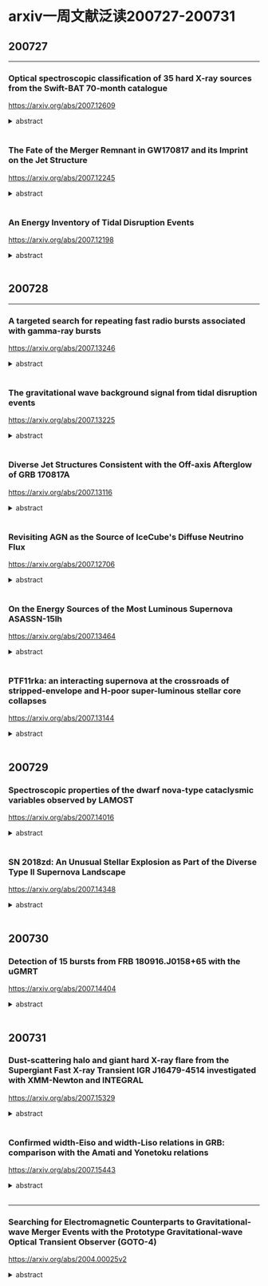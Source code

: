 # arxiv一周文献泛读200727-200731

## 200727

---

### Optical spectroscopic classification of 35 hard X-ray sources from the Swift-BAT 70-month catalogue

https://arxiv.org/abs/2007.12609

<details>
<summary>abstract</summary>

Authors: E. J. Marchesini, N. Masetti, E. Palazzi, et al.
Comments: Last draft version before referee's approval. Closest to the final published article

The nature of a substantial percentage (about one fifth) of hard X-ray sources discovered with the BAT instrument onboard the Neil Gehrels Swift Observatory (hereafter Swift) is unknown because of the lack of an identified longer-wavelength counterpart. Without such follow-up, an X-ray catalogue is of limited astrophysical value: we therefore embarked, since 2009, on a long-term project to uncover the optical properties of sources identified by Swift by using a large suite of ground-based telescopes and instruments. 

In this work, we continue our programme of characterization of unidentified or poorly studied hard X-ray sources by presenting the results of an optical spectroscopic campaign aimed at pinpointing and classifying the optical counterparts of 35 hard X-ray sources taken from the 70-month BAT catalogue. This sample was selected out of the available information about the chosenobjects: either they are completely unidentified sources,or their association with a longer-wavelength counterpart is still ambiguous. 

With the use of optical spectra taken at six different telescopes we were able to identify the main spectral characteristics (continuum type, redshift, and emission or absorption lines) of the observed objects, and determined their nature. 

We identify and characterize a total of 41 optical candidate counterparts corresponding to 35 hard X-ray sources given that, because of positional uncertainties, multiple lower energy counterparts can sometimes be associated with higher energy detections. We discuss which ones are the actual (or at least most likely) counterparts based on our observational results.

In particular, 31 sources in our sample are active galactic nuclei: 16 are classified as Type 1 (with broad and narrow emission lines) and 13 are classified as Type 2 (with narrow emission lines only); two more are BL Lac-type objects. We also identify one LINER, one starburst, and 3 elliptical galaxies. The remaining 5 objects are galactic sources: we identify 4 of them as cataclysmic variables, whereas one is a low mass X-ray binary.

- 本文使用一批地面望远镜设备，尝试对Swift/BAT 70个月的目录中的35个未经良好证认的硬X射线源进行候选体证认，并从可见光光谱分析角度进行分类。
- 文章为这35个源找出了41个光学候选体，其中：
  - 31个候选体是活动星系核，其中16个为1型（兼有宽线和窄线），13个为2型（仅有窄线），另外2个为蝎虎座BL型天体（BL Lacertae objects）。
  - 1个LINER（Low ionization Nuclear Emission Region，低电离星系核发射区域），1个星暴星系，3个椭圆星系。
  - 剩下5个是系内目标，其中4个是激变变星（cataclysmic variables，一个白矮星加一个被吸积的伴星组成的双星系统），另1个是低质量X射线双星。

![tab2a](./2007.12609_tab2a.png)

![tab2b](./2007.12609_tab2b.png)

</details>

<br />

### The Fate of the Merger Remnant in GW170817 and its Imprint on the Jet Structure

https://arxiv.org/abs/2007.12245

<details>
<summary>abstract</summary>

Authos: Ariadna Murguia-Berthier, Enrico Ramirez-Ruiz, Fabio De Colle, Agnieszka Janiuk, Stephan Rosswog, William H. Lee
Comments: 5 figures, 7 pages, submitted to ApJL

The first neutron star binary merger detected in gravitational waves, GW170817 and the subsequent detection of its emission across the electromagnetic spectrum showed that these systems are viable progenitors of short γ-ray bursts (sGRB). The afterglow signal of GW170817 has been found to be consistent with a structured GRB jet seen off-axis, requiring significant amounts of relativistic material at large angles. This trait can be attributed to the interaction of the relativistic jet with the external wind medium. <font color=red>Here we perform numerical simulations of relativistic jets interacting with realistic wind environments in order to explore how the properties of the wind and central engine affect the structure of successful jets.</font> We find that the angular energy distribution of the jet depends primarily on the ratio between the lifetime of the jet and the time it takes the merger remnant to collapse. We make use of these simulations to constrain the time it took for the merger remnant in GW170817 to collapse into a black hole based on the angular structure of the jet as inferred from afterglow observations. We conclude that the lifetime of the merger remnant in GW170817 was ≈0.8−0.9s, which, after collapse, triggered the formation of the jet. 

- GW170817成协的短暴的余辉反映了其喷流具有结构性，这可能是相对论喷流与外部星风介质相互作用的结果。
- 本文对这种相互作用进行了数值模拟，探究星风的性质和中心引擎对成功喷流的结构会产生怎样的影响。结果发现喷流的能量角分布主要决定于喷流的存在时间与并合残骸塌缩时间的比值。
- 利用以上结果，跟据观测得到的喷流能量角分布，即可得出GW170817中的并合残骸的存活时间（塌缩至黑洞所经历的时间）为0.8-0.9秒。

![fig1](./2007.12245_fig1.png)

![fig2](./2007.12245_fig2.png)

![fig3](./2007.12245_fig3.png)

</details>

<br />

### An Energy Inventory of Tidal Disruption Events

https://arxiv.org/abs/2007.12198

<details>
<summary>abstract</summary>

Authors: Brenna Mockler, Enrico Ramirez-Ruiz
Comments: submitted to ApJL. 13 pages, 4 figures, 1 table

Tidal disruption events (TDEs) offer a unique opportunity to study a single super-massive black hole (SMBH) under feeding conditions that change over timescales of days or months. However, the primary mechanism for generating luminosity during the flares remains debated. Despite the increasing number of observed TDEs, it is unclear whether most of the energy in the initial flare comes from accretion near the gravitational radius or from circularizing debris at larger distances from the SMBH. The energy dissipation efficiency increases with decreasing radii, therefore by measuring the total energy emitted and estimating the efficiency we can derive clues about the nature of the emission mechanism. <font color=red>Here we calculate the integrated energy, emission timescales, and average efficiencies for the TDEs using the Modular Open Source Fitter for Transients (MOSFiT).</font> Our calculations of the total energy generally yield higher values than previous estimates. This is predominantly because, if the luminosity follows the mass fallback rate, TDEs release a significant fraction of their energy long after their light curve peaks. We use MOSFiT to calculate the conversion efficiency from mass to radiated energy, and find that for many of the events it is similar to efficiencies inferred for active galactic nuclei. There are, however, large systematic uncertainties in the measured efficiency due to model degeneracies between the efficiency and the mass of the disrupted star, and these must be reduced before we can definitively resolve the emission mechanism of individual TDEs. 

- 目前我们还不清楚TDE的耀发中的主要辐射机制，不清楚在最初耀发中的能量的主要来源（来自引力半径附近的吸积区域或远一些的环绕碎片circularizing debris）。在TDE吸积区域中，半径越小，能量耗散效率（energy dissipation efficiency）越高，所以测量TDE辐射的总能量并估算其（辐射）效率可以给我们提供有关辐射机制的线索。

- 本文使用MOSFiT来计算TDE事件的总能量（integrated energy），辐射时标和平均辐射效率。
- 本文计算给出的能量要普遍高于以往的估计，主要原因在于，如果TDE光度是随质量回落率（mass fallback rate）变化，则在光变曲线的峰值过后，TDE仍会继续辐射大量能量。
- 计算给出的多数TDE事件的能量转换效率与活动星系核的效率类似。不过文章指出效率的测量存在较大的系统误差（由于模型存在辐射效率和被瓦解的星体质量间的简并），有必要减少这样的简并才能够更准确地解决单个事件的能量机制问题。

![tab1](./2007.12198_tab1.png)

![tab1note](./2007.12198_tab1note.png)

![fig4](./2007.12198_fig4.png)

![fig4note](./2007.12198_fig4note.png)

![fig1](./2007.12198_fig1.png)

</details>

<br />

## 200728

---

### A targeted search for repeating fast radio bursts associated with gamma-ray bursts

https://arxiv.org/abs/2007.13246

<details>
<summary>abstract</summary>

Authors: Nipuni T. Palliyaguru, Devansh Agarwal, Golnoosh Golpayegani et al.
Comments: 7 pages, 4 figures, submitted to MNRAS

The origin of fast radio bursts (FRBs) still remains a mystery, even with the increased number of discoveries in the last three years. Growing evidence suggests that some FRBs may originate from magnetars. Large, single-dish telescopes such as Arecibo Observatory (AO) and Green Bank Telescope (GBT) have the sensitivity to detect FRB~121102-like bursts at gigaparsec distances. Here we present searches using AO and GBT that aimed to find potential radio bursts at 11 sites of past γ--ray bursts that show evidence for the birth of a magnetar. We also performed a search towards GW170817, which has a merger remnant whose nature remains uncertain. We place 10σ fluence upper limits of ≈0.036 Jy ms at 1.4 GHz and ≈0.063 Jy ms at 4.5 GHz for AO data and fluence upper limits of ≈0.085 Jy ms at 1.4 GHz and ≈0.098 Jy ms at 1.9 GHz for GBT data, for a maximum pulse width of ≈42 ms. The AO observations had sufficient sensitivity to detect any FRB of similar luminosity to the one recently detected from the Galactic magnetar SGR 1935+2154. Assuming a Schechter function for the luminosity function of FRBs, we find that our non-detections favor a steep power--law index (α≲−1.0) and a large cut--off luminosity ($L_0$≳ $10^{42} erg/s$). 

- 作者尝试使用两个大的单盘（single-dish）射电望远镜Arecibo Observatory (AO,300m)和Green Bank Telescope (GBT,100m)在11个疑似产生了磁星的过往GRB的发生地，以及GW170817的区域进行潜在射电爆的搜寻（如何搜寻？？）。这两个望远镜足可在Gpc的距离探测到类FRB121102的爆。

![tab1](./2007.13246_tab1.png)

![tab2](./2007.13246_tab2.png)

- 观测
  - AO的观测在2017 December 12:50 UTC 和 2018 December 19:55 UTC之间进行，每次（epoch）对一个目标观测0.6个小时，所有11个目标一共耗时114个小时，每个目标在每个频率上耗时1小时到21小时不等。观测数据由PUPPI（AO的一个后端，backend）记录，中心频率分别为1380MHz和4.5GHz，频宽约为600MHz。
  - GBT的观测在2017November 02:41 UTC 和 2018, July 31:02 UTC之间的10个时间段（epoch）上进行。每次在每个频率上对GW 170817观测1个小时。在开始的两个时间段，观测频率为1.4和1.9GHz（因为在早期，低频滤的射电辐射可能会被GRB后的ejecta吸收掉），之后只有1.4GHz的观测。观测数据由GUPPI记录。
  - 每次观测前都会先观测一个已知的脉冲星来检查仪器状态。

![fig1](./2007.13246_fig1.png)

![tab3](./2007.13246_tab3.png)

- 数据分析
  - 使用pipeline HEIMDALL处理数据，并从中搜寻宽度为40.96 $\mu s$ - 41.93 ms的脉冲，在S/N > 6 的水平上一共找出17672个候选体。
  - 使用卷积神经网络 FETCH 对这些候选体进行判断，分出 radio frequency interference (RFI) 和 潜在FRB候选体。设定判断阈值后，FETCH给出425个可能的FRB候选体，再经人工检查，最终找出68个单峰的候选体，不过这些信号都来自上面所说用来测试仪器状态的已知脉冲星，而其他的则是由附近的机场雷达发出的假脉冲。

- Detectability of a repeating FRB
  - 通过信噪比公式计算，分别对每个仪器在不同频段与S/N=10对应的通量上限（最低可观测流量）:
    - AO:  1.4GHz upper limit ≈ 0.036 Jy ms ; 4.5 GHz upper limit ≈ 0.063 Jy ms
    - GBT: 1.4GHz upper limit ≈ 0.085 Jy ms ; 1.9 GHz upper limit ≈ 0.098 Jy ms

  ![eq3](./2007.13246_eq3.png)

  - 把FRB 121102的一系列爆发放到各个GRB的位置上，可以算出每次爆对应的预期观测流量，这些预期流量就可以与上面给出的上限进行比较，如

  ![fig3](./2007.13246_fig3.png)

  - 如果磁星能够发出类似FRB121102的爆发，Arecibo应该有能力在4.8Gpc的距离上探测到~$9 \times 10^{42} erg/s$的明亮爆发。

- 如果FRB的光度函数为Schechter function，则以上结果支持函数中应有一个较陡的幂律指数（α≲−1.0）以及一个较大的截断光度($L_0$≳ $10^{42} erg/s$)。

![eq4](./2007.13246_eq4.png)

</details>

<br />

### The gravitational wave background signal from tidal disruption events

https://arxiv.org/abs/2007.13225

<details>
<summary>abstract</summary>

Authors: Martina Toscani (1), Elena M. Rossi (2), Giuseppe Lodato (1) ((1) Dipartimento di Fisica, Università Degli Studi di Milano, Via Celoria, 16, Milano, 20133, Italy, (2) Leiden Observatory, Leiden University, PO Box 9513, 2300 RA, Leiden, the Netherlands)
Comments: Accepted for Publications in MNRAS. 11 pages, 5 figures

In this paper we derive the gravitational wave stochastic background from tidal disruption events (TDEs). We focus on both the signal emitted by main sequence stars disrupted by super-massive black holes (SMBHs) in galaxy nuclei, and on that from disruptions of white dwarfs by intermediate mass black holes (IMBHs) located in globular clusters. We show that the characteristic strain $h_c$'s dependence on frequency is shaped by the pericenter distribution of events within the tidal radius, and under standard assumptions $h_c∝f^{−1/2}$. This is because the TDE signal is a burst of gravitational waves at the orbital frequency of the closest approach. In addition, we compare the background characteristic strains with the sensitivity curves of the upcoming generation of space-based gravitational wave interferometers: the Laser Interferometer Space Antenna (LISA), TianQin, ALIA, the DECI-hertz inteferometer Gravitational wave Observatory (DECIGO) and the Big Bang Observer (BBO). We find that the background produced by main sequence stars might be just detected by BBO in its lowest frequency coverage, but it is too weak for all the other instruments. On the other hand, the background signal from TDEs with white dwarfs will be within reach of ALIA, and especially of DECIGO and BBO, while it is below the LISA and TianQin sensitive curves. This background signal detection will not only provide evidence for the existence of IMBHs up to redshift z∼3, but it will also inform us on the number of globular clusters per galaxy and on the occupation fraction of IMBHs in these environments. 

- 本文计算了两种TDE事件——星系核中SMBH瓦解主序星、球状星团中IMBH瓦解白矮星——中的被瓦解天体发出的引力波背景信号，并估计下一代天基引力波探测器——the Laser Interferometer Space Antenna (LISA), TianQin, ALIA, the DECI-hertz inteferometer Gravitational wave Observatory (DECIGO) and the Big Bang Observer (BBO)——是否能探测到这些信号。结果发现，对于前一种TDE的引力波信号，只有BBO能够在其最低频率探测到，而对于后一种，ALLA、DECIGO和BBO都可以探测到。
- 这样的探测工作可以为我们提供远距离（z~3）IMBH存在的证据，以及提供关于星系中球状星团的数量，IMBH在球状星团中所占比例等信息。

![fig2](./2007.13225_fig2.png)

</details>

<br />

### Diverse Jet Structures Consistent with the Off-axis Afterglow of GRB 170817A

https://arxiv.org/abs/2007.13116

<details>
<summary>abstract</summary>

Authors: Kazuya Takahashi, Kunihito Ioka
Comments: 11 pages, 5 figures, 2 tables, submitted to MNRAS

The jet structure of short gamma-ray bursts (GRBs) has been controversial after the detection of GRB 170817A as the electromagnetic counterparts to the gravitational wave event GW170817. Different authors use different jet structures for calculating the afterglow light curves. We formulated a method to inversely reconstruct the jet structure uniquely from a given off-axis GRB afterglow, without assuming any functional form of the structure. By systematically applying our inversion method, we find that more diverse jet structures are consistent with the observed afterglow of GRB 170817A within errors: such as hollow-cone, spindle, Gaussian, and power-law jet structures. In addition, the total energy of the reconstructed jet is arbitrary, proportional to the ambient density n0, with keeping the same jet shape if the parameters satisfy the degeneracy combination $n_0 ε_B^{(p+1)/(p+5)} ε_e^{4(p−1)/(p+5)}=const.$. Observational accuracy less than ∼6 per cent is necessary to distinguish the different shapes, while the degeneracy of the energy scaling would be broken by observing the spectral breaks. Future events in denser environment with brighter afterglows and observable spectral breaks are ideal for our inversion method to pin down the jet structure, providing the key to the jet formation and propagation. 

- 短暴GRB 170817A的结构性喷流一直以来讨论颇多。本文使用一种逆向构建喷流结构的方法，即通过给定的偏轴GRB余辉的光变曲线，不加任何函数形式的限制，反推喷流结构的方法，试图确定GRB 170817A的喷流结构，但发现多种喷流结构都在一定误差允许范围内与GRB 170817A的观测符合，如hollow-cone, spindle, Gaussian, and power-law jet structures。

</details>

<br />

### Revisiting AGN as the Source of IceCube's Diffuse Neutrino Flux

https://arxiv.org/abs/2007.12706

<details>
<summary>abstract</summary>

Authors: Daniel Smith, Dan Hooper, Abby Vieregg
Comments: 14 pages, 7 figures, to be submitted to JCAP

The origin of the astrophysical neutrino flux reported by the IceCube Collaboration remains an open question. In this study, we use three years of publicly available IceCube data to search for evidence of neutrino emission from the blazars and non-blazar Active Galactic Nuclei (AGN) contained the Fermi 4LAC catalog. We find no evidence that these sources produce high-energy neutrinos, and conclude that blazars can produce no more than 15% of IceCube's observed flux. The constraint we derive on the contribution from non-blazar AGN, which are less luminous and more numerous than blazars, is significantly less restrictive, and it remains possible that this class of sources could produce the entirety of the diffuse neutrino flux observed by IceCube. We anticipate that it will become possible to definitively test such scenarios as IceCube accumulates and releases more data, and as gamma-ray catalogs of AGN become increasingly complete. We also comment on starburst and other starforming galaxies, and conclude that these sources could contribute substantially to the signal observed by IceCube, in particular at the lowest detected energies. 

- 本文使用IceCube三年的数据来寻找blazars（ 2860 sources in the Fermi 4LAC catalog）和non-blazar AGN（65个，63个包含在4LAC 中）作为中微子源的证据。
- 作者没有发现证据表明这些源产生了高能中微子，并给出blazar来源的中微子不超过IceCube观测的15%的结论。
- 至于非blazar的AGN的贡献，作者不能给出严格的限制，并称这类源仍有可能是IceCube探测到的全部diffuse neutrino flux的来源。
- 另外作者也提到星暴星系和其它starforming星系也能大量贡献观测到的中微子信号。

</details>

<br />

### On the Energy Sources of the Most Luminous Supernova ASASSN-15lh

https://arxiv.org/abs/2007.13464

<details>
<summary>abstract</summary>

Authors: Long Li, Zi-Gao Dai, Shan-Qin Wang, and Shu-Qing Zhong


In this paper, we investigate the energy-source models for the most luminous supernova ASASSN-15lh. We revisit the ejecta-circumstellar medium (CSM) interaction (CSI) model and the CSI plus magnetar spin-down with full gamma-ray/X-ray trapping which were adopted by Chatzopoulos et al.(2016) and find that the two models cannot fit the bolometric LC of ASASSN-15lh. Therefore, we consider a CSI plus magnetar model with the gamma-rays/X-rays leakage effect to eliminate the late-time excess of the theoretical LC. We find that this revised model can reproduce the bolometric LC of ASASSN-15lh. Moreover, we construct a new hybrid model (i.e., the CSI plus fallback model), and find that it can also reproduce the bolometric LC of ASASSN-15lh. Assuming that the conversion efficiency (η) of fallback accretion to the outflow is typically ∼ $10^{−3}$ , we derive that the total mass accreted is ∼ 3.9 $M_ ⊙$ . The inferred CSM mass in the two models is rather large, indicating that the progenitor could have experienced an eruption of hydrogen-poor materials followed by an energetic core-collapse explosion leaving behind a magnetar or a black hole.

- 目前学界存在多种模型解释超亮超新星的能源机制问题，如pair instability SN，磁星自旋减慢，喷射物与星周介质相互作用，回落吸积等模型。本文讨论了超新星ASASSN-15lh——最明亮的超新星（峰值热光度为$(2.2 \pm 0.2) \times 10^{45} erg/s$）——的能量来源模型。
- 文章首先回顾了Chatzopoulos et al.(2016)采用的两种模型：ejecta-circumstellar medium interaction  (CSI)模型和CSI加上伴随 full gamma-ray/X-ray trapping的磁星自旋减慢模型，发现这两种模型均不能拟合ASASSN-15lh的bolometric光变曲线。
- 故作者考虑了CSI加上伴随gamma-rays/X-rays leakage effect的磁星模型以消除理论光变曲线在晚期的超出，修改后的模型可以重现bolometric光变曲线。另外作者还考虑了CSI加回落吸积的组合模型，在一定条件下也能重现光变曲线，此情况下假设回落吸积物质到外流的转化效率为典型的~$10^{-3}$，则总吸积质量约为3.9$M_ ⊙$。
- 两种模型导出的CSM质量都比较大（SN ejecta + CSM: ~61 $M_⊙$, ~ 47 $M_⊙$），表明前身星可能是经历了一次少氢物质的爆发，随后是一次高能的核塌缩爆炸，留下一个磁星或是黑洞。

![fig2](./2007_13464_fig2.png)

![fig4](./2007_13464_fig4.png)

</details>

<br />

### PTF11rka: an interacting supernova at the crossroads of stripped-envelope and H-poor super-luminous stellar core collapses

https://arxiv.org/abs/2007.13144

<details>
<summary>abstract</summary>
Authors: Elena Pian , Paolo A. Mazzali , Takashi J. Moriya et al.
Comments:  18 page, 9 figures, MNRAS, in press

The hydrogen-poor supernova PTF11rka (z = 0.0744), reported by the Palomar Transient Factory, was observed with various telescopes starting a few days after the estimated explosion time of 2011 Dec. 5 UT and up to 432 rest-frame days thereafter. The rising part of the light curve was monitored only in the $R_{PTF}$ filter band, and maximum in this band was reached ~30 rest-frame days after the estimated explosion time. The light curve and spectra of PTF11rka are consistent with the core-collapse explosion of a ~10  $M_⊙$ carbon-oxygen core evolved from a progenitor of main-sequence mass 25--40  $M_⊙$, that liberated a kinetic energy ($E_K$) ~ $4 \times 10^{51} erg$, expelled ~8  $M_⊙$ of ejecta ($M_{ej}$), and synthesised ~0.5  $M_⊙$ of 56Ni. The photospheric spectra of PTF11rka are characterised by narrow absorption lines that point to suppression of the highest ejecta velocities ~>15,000 km/s. This would be expected if the ejecta impacted a dense, clumpy circumstellar medium. This in turn caused them to lose a fraction of their energy (~$5 \times 10^{50} erg$), less than 2% of which was converted into radiation that sustained the light curve before maximum brightness. This is reminiscent of the superluminous SN 2007bi, the light-curve shape and spectra of which are very similar to those of PTF11rka, although the latter is a factor of 10 less luminous and evolves faster in time. PTF11rka is in fact more similar to gamma-ray burst supernovae (GRB-SNe) in luminosity, although it has a lower energy and a lower $E_K/M_{ej}$ ratio.

- 作者对少氢超新星 PTF11rka (z=0.074)的观测数据，包括光变曲线和光谱，进行了讨论分析。
- 测光开始于爆后数天（估计爆发时间为2011年12月5日UT），并一直持续，最后一次观测在开始观测的432天后。PTF11rka光变的上升阶段仅有$R_{PTF}$波段（P48）的数据，该波段下大概在爆后30天左右达到峰值。之后P60也参与进来，提供了gri波段的数据。在最后的fully nebular phase，即430天左右，由VLT提供了BVRI的数据。测光期间一共进行了6次测谱。

![fig1](./2007.13144_fig1.png)
![fig1note](./2007.13144_fig1note.png)

![tab2](./2007.13144_tab2.png)

- 由PTF11rka的光变和光谱得出其前生星是一个质量 ~25 - 40 $M_⊙$的主序星，塌缩演化称~ 10 $M_⊙$的炭氧核心并发生爆炸，释放出动能$E_K$) ~ $4 \times 10^{51} erg$，和质量~8  $M_⊙$的抛射物，并且产生了~0.5  $M_⊙$的56Ni.其光球层光谱具有窄线特征，限制了喷射物的最高速度，表明这些喷射物“撞进”了一个密度较大，比较厚重的星周介质中，损失了~$5 \times 10^{50} erg$的能量。

![fig3](./2007.13144_fig3.png)
![fig3note](./2007.13144_fig3note.png)

- 除了光度较弱，演化较快之外，PTF11rka的光变和光谱均与超量超新星SN 2007bi相似；不过另一方面，其光度和56Ni的产量均与GRB-SNe非常相近，尽管它的能量和$E_K/M_{ej}$更低。

![fig2](./2007.13144_fig2.png)
![fig2note](./2007.13144_fig2note.png)

</details>

<br />

## 200729

### Spectroscopic properties of the dwarf nova-type cataclysmic variables observed by LAMOST

https://arxiv.org/abs/2007.14016

<details>
<summary>abstract</summary>

Authors: Han Zhongtao, Boonrucksar Soonthornthum, Qian Shengbang, et al.
Comments: 29 pages, 11 figures

Spectra of 76 known dwarf novae from the LAMOST survey were presented. Most of the objects were observed in quiescence, and about 16 systems have typical outburst spectra. 36 of these systems were observed by SDSS, and most of their spectra are similar to the SDSS spectra. 2 objects, V367 Peg and V537 Peg, are the first to observe their spectra. The spectrum of V367 Peg shows a contribution from a M-type donor and its spectral type could be estimated as M3-5 by combining its orbital period. The signature of white dwarf spectrum can be seen clearly in four low-accretion-rate WZ Sge stars. Other special spectral features worthy of further observations are also noted and discussed. We present a LAMOST spectral atlas of outbursting dwarf novae. 6 objects have the first outburst spectra, and the others were also compared with the published outburst spectra. We argue that these data will be useful for further investigation of the accretion disc properties. The HeII λ4686 emission line can be found in the outburst spectra of seven dwarf novae. These objects are excellent candidates for probing the spiral asymmetries of accretion disc. 

- 作者使用LAMOST对76个已知的矮新星拍摄了131张光谱，讨论了它们的光谱性质。
- 大部分光谱是在矮新星的沉默阶段的光谱（光学薄，主要呈现较强的Balmer线和中性氦系列线叠加在较平坦的连续谱上），而有16个系统的光谱是比较典型的爆发时期的光谱（变为光学厚，以吸收线为主，且由于吸积盘温度高，连续谱偏蓝）。

![fig6](./2007.14016_fig6.png)
![fig6note](./2007.14016_fig6note.png)

![fig7](./2007.14016_fig7.png)
![fig7note](./2007.14016_fig7note.png)

![fig8](./2007.14016_fig8.png)

- V367 Peg  V537 Peg这两个目标是首次被拍光谱，其中V367 Peg的光谱显示出了伴星（donor）的M型光谱。
- 另外，在4个低吸积率的系统（WZ Sge stars, EG Cnc, EZLyn, PQ And and V355 UMa）的光谱中显漏出白矮星的光谱（通常由比较陡的“蓝色”连续谱加上围绕Blamer线的较宽的吸收"翼""  -> often reveal a steep blue continuum plus broad absorption wings around the Balmer emissions）

![PQ_And](./2007.14016_PQ_And.png)

![V355_UMa](./2007.14016_V355_UMa.png)

- 另外，文章提到outburst时期的光谱可用来研究吸积盘的性质。

</details>

<br />

### SN 2018zd: An Unusual Stellar Explosion as Part of the Diverse Type II Supernova Landscape

https://arxiv.org/abs/2007.14348

<details>
<summary>abstract</summary>

Authors: Jujia Zhang, Xiaofeng Wang, Jozsef Vinko et al.
Comments: Accepted for publication in MNRAS, 20 pages, 11 figures.

We present extensive observations of SN 2018zd covering the first ~450 d after the explosion. This SN shows a possible shock-breakout signal ~3.6 hr after the explosion in the unfiltered light curve, and prominent flash-ionisation spectral features within the first week. The unusual photospheric temperature rise (rapidly from ~12,000 K to above 18,000 K) within the earliest few days suggests that the ejecta were continuously heated. Both the significant temperature rise and the flash spectral features can be explained with the interaction of the SN ejecta with the massive stellar wind ($0.18^{+0.05}_{−0.10}M_⊙$), which accounts for the luminous peak ($L_{max}=[1.36±0.63] \times 10^{43} erg/s$) of SN 2018zd. The luminous peak and low expansion velocity ($v≈3300 km/s$) make SN 2018zd to be like a member of the LLEV (luminous SNe II with low expansion velocities) events originated due to circumstellar interaction. The relatively fast post-peak decline allows a classification of SN 2018zd as a transition event morphologically linking SNe IIP and SNe IIL. In the radioactive-decay phase, SN 2018zd experienced a significant flux drop and behaved more like a low-luminosity SN IIP both spectroscopically and photometrically. This contrast indicates that circumstellar interaction plays a vital role in modifying the observed light curves of SNe II. Comparing nebular-phase spectra with model predictions suggests that SN 2018zd arose from a star of ~12 $M_⊙$. Given the relatively small amount of 56Ni (0.013 − 0.035 $M_⊙$), the massive stellar wind, and the faint X-ray radiation, the progenitor of SN 2018zd could be a massive asymptotic giant branch star which collapsed owing to electron capture. 

- 本文发表了对SN 2018zd的前450天的观测情况。
- SN 2018zd于UT 2018.03.02被报道，随后日本的Takamizawa station的观测给出无滤光波段星等17.8mag。其光谱最早由云南丽江天文台在发现后三小时拍摄。随后的光谱由于具有较窄的谱线被证认为一个IIn型超新星。
- 这个超新星的unfiltered光变曲线在约3.6小时出现了一个可能的shock-breakout（当激波传播到星体表面时会产生明亮的耀发，持续时标通常小于1小时。Garnavich et al. 2016）信号，并在第一周出现了明显的flash-ionisation光谱特征（如氢, N v λλ4334, 4641, He ii λ4686, He ii λ4860, C iv λλ5801, 5812, 以及 C iv λ7110的窄发射线。这些发射线由周围经X射线电离的星风物质发出 ）。

![fig4](./2007.14348_fig4.png)

![fig8](./2007.14348_fig8a&b.png)

![fig8](./2007.14348_fig8c.png)

![fig8](./2007.14348_fig8note.png)


- 其光球层温度在最初的几天里迅速从约12000K 升至约18000K，显示喷射物被不间断持续地加热。
- 显著的温度上升和flash-ionisation光谱特征都可以用SN 喷射物与大质量星风（$0.18 ^{+0.05}_{-0.10}M_⊙$）相互作用来解释，这也同样能解释其较亮的峰值光度$L_{max}=[1.36±0.63] \times 10^{43} erg/s$。较亮的峰值光度和较低的扩散速度（expansion velocity ~$v≈3300 km/s$ ）显示SN 2018zd像是LLEV（luminous SNe II with low expansion velocities; 起源于星周相互作用circumstellar interaction）事件中的一员。
- 根据其相对较快的峰值后衰减，也可以从形态上把它分类为一个连接IIP（Plateau，最常见）型和IIL（Linear）型超新星的过渡性事件。

![fig5](./2007.14348_fig5.png)

![fig5](./2007.14348_fig5note.png)

![fig10](./2007.14348_fig10.png)


- 在radioactively decay的阶段，它出现了显著的流量下降，并且在测光和测谱上均与低光度IIP型SN更类似（如SN 2018zd 68天的光谱与 SN 1999em 43天的光谱相似）。
- 将星云阶段的光谱与模型预测进行比较，说明SN 2018zd前身星质量约为12$M_⊙$。考虑到56Ni的量相对较少（0.013 − 0.035 $M_⊙$），以及较大质量的星风和较弱的X射线辐射，SN 2018zd的前生星可能是一个因为电子俘获而塌缩的massive asymptotic giant branch star.

</details>

<br />

## 200730

### Detection of 15 bursts from FRB 180916.J0158+65 with the uGMRT

https://arxiv.org/abs/2007.14404

<details>
<summary>abstract</summary>

Authors: Visweshwar Ram Marthi, Tasha Gautam, Dongzi Li et al.
Comments:  5 pages, 4 figures, submitted to MNRAS Letters

We report the findings of a uGMRT observing campaign on FRB 180916.J0158+65, discovered recently to show a 16.35-day periodicity of its active cycle. We observed the source at 550-750 MHz for ∼2 hours each during three successive cycles at the peak of its expected active period. We find 0, 12, and 3 bursts respectively, implying a highly variable bursting rate even within the active phase. We consistently detect faint bursts with spectral energies only an order of magnitude higher than the Galactic burst source SGR~1935+2154. The times of arrival of the detected bursts rule out many possible aliased solutions, strengthening the findings of the 16.35-day periodicity. A short-timescale periodicity search returned no highly significant candidates. Two of the beamformer-detected bursts were bright enough to be clearly detected in the imaging data, achieving sub-arcsecond localization, and proving as a proof-of-concept for FRB imaging with the GMRT. We provide a 3σ upper limit of the persistent radio flux density at 650 MHz of 66 μJy which, combined with the EVN and VLA limits at 1.6~GHz, further constrains any potential radio counterpart. These results demonstrate the power of uGMRT for targeted observations to detect and localize known repeating FRBs. 

-  本文报道了作者使用uGMRT对周期为16.35天（活跃期集中在5天的窗口内，CHIME/FRB Collaboration et al., 2020, Nature, 582, 351）重复快速射电爆FRB 180916.J0158+65的观测情况。
-  观测分别在预期活跃阶段的 2020 March 09,2020 March 24, 以及 2020 June 30进行，观测频段为550-750 MHz，每次时长两小时。这三次分别探测到了0,12,3次爆发，表明此FRB在活跃期也具有相当高的变化性。
-  有两次爆发（beamformer-detected bursts）比较明亮，足够进行亚角秒定位。

![fig1](./2007.14404_fig1.png)
![fig4](./2007.14404_fig4.png)

</details>

<br />

## 200731

### Dust-scattering halo and giant hard X-ray flare from the Supergiant Fast X-ray Transient IGR J16479-4514 investigated with XMM-Newton and INTEGRAL

https://arxiv.org/abs/2007.15329

<details>
<summary>abstract</summary>

Authors: V. Sguera, A. Tiengo, L. Sidoli, A. J. Bird
Comments: Accepted for publication on The Astrophysical Journal (received 20-Apr-2020, accepted 27-Jul-2020)

We report results from the analysis of XMM-Newton and INTEGRAL data of IGR J16479-4514. The unpublished XMM-Newton observation, performed in 2012, occurred during the source eclipse. No point-like X-ray emission was detected from the source, conversely extended X-ray emission was clearly detected up to a size distance compatible with a dust scattering halo produced by the source X-ray emission before being eclipsed by its companion donor star. The diffuse emission of the dust-scattering halo could be observed without any contamination from the central point X-ray source, compared to a previous XMM-Newton observation published in 2008. Our comprehensive analysis of the 2012 unpublished spectrum of the diffuse emission as well as of the 2008 re-analysed spectra extracted from three adjacent time intervals and different extraction regions (optimized for point-like and extended emission) allowed us to clearly disentangle the scattering halo spectrum from the residual point-like emission during the 2008 eclipse. Moreover, the point-like emission detected in 2008 could be separated into two components attributed to the direct emission from the source and to scattering in the stellar wind, respectively. From archival unpublished INTEGRAL data, we identified a very strong ($3 \times 10^{−8} erg cm^{−2} s^{−1}$) and fast (25 minutes duration) flare which was classified as giant hard X-ray flare since the measured peak-luminosity is $7 \times 10^{37} erg s^{−1}$. Giant X-ray flares from SFXTs are very rare, to date only one has been reported from a different source. We propose a physical scenario to explain the origin in the case of IGR J16479-4514. 

- 本文对IGRJ 16479-4514（Supergiant Fast X-ray Transient，是INTEGRAL上天后发现的一种新类别的Supergaint High-Mass X-ray Binaries，通常是中子星围绕一个早期超巨星旋转的系统。特点之一是具有明亮~$10^{36} erg s^{−1}$且快速—几小时到几天—的X射线暂现行为。这个源最早在2003年由INTEGRAL 发现）这个源的XMM-Newton和INTEGRAL观测数据做了分析。
- XMM-Newton在2012年的观测（unpublished）发生在这个源的“蚀变”期，当时的观测没有呈现X射线点源，相反是一个延展的X射线辐射源（extended X-ray emission），尺度上看比较像是在这颗源在被伴星掩盖前发出的X射线辐射被灰尘散射形成的灰尘散射晕（dust scattering halo）。

![fig1](./2007.15329_fig1.png)

![fig2](./2007.15329_fig2.png)



- 对比XMM-Newton 2008年的观测（处于“蚀变”开始期 eclipse ingress，且看到了源），2012年观测到的散射晕的漫发射（diffuse emission）基本上没有被X射线源污染。通过详细分析2012年的漫发射光谱和2008年的光谱，可以比较清楚的把散射晕的光谱与2008年“蚀变”期的残留点源辐射区分开来。进一步的，2008年的点源辐射可视作两个成分的组合，一个是来自源的直接辐射，另一个是星风中的散射。

![fig3](./2007.15329_fig3.png)

![tab1](./2007.15329_tab1.png)

- 从2008年3月19日INTEGRAL的数据（archival unpublished）中，作者发现有个强烈（$3 \times 10^{−8} erg cm^{−2} s^{−1}$）且快速（25分钟持续时间）的耀发，峰值光度达到$7 \times 10^{37} erg s^{−1}$，可归类为giant hard X-ray flare。历史上来自SFXT的giant hard X-ray flare非常罕见，仅被报道过一次。
- 最后提出了一中物理情景来解释 IGR J16479-4514中的giant hard X-ray flare起源（较大的吸积质量，处于具有特殊条件的轨道阶段）。

</details>

<br />

### Confirmed width-Eiso and width-Liso relations in GRB: comparison with the Amati and Yonetoku relations

https://arxiv.org/abs/2007.15443

<details>
<summary>abstract</summary>
Authors: Zhao-Yang Peng, Yue Yin, Ting Li, Hui Wu, Dao-Zhou Wang

Comments: 25 pages,25 figures,8 tables, accepted for publication in The Astrophysical Journal. arXiv admin note: text overlap with [arXiv:1908.04663](https://arxiv.org/abs/1908.04663) by other authors

The well-known Amati and Yonetoku relations in gamma-ray bursts (GRBs) show the strong correlations between the rest-frame $νf_ν$ spectrum peak energy,$E_{p,i}$ and the isotropic energy,$E_{iso}$ as well as isotropic peak luminosity,$L_{iso}$.  Recently, Peng etal. (2019) showed that the cosmological rest-frame spectral width are also correlated with $E_{iso}$ as well as $L_{iso}$. In this paper, we select a sample including 141 BEST time-integrated F spectra and 145 BEST peak flux P spectra observed by the Konus-Windwith known redshift to recheck the connection between the spectral width andEisoaswell asLiso. ==We define six types of absolute spectral widths as the differences between the upper (E2) and lower energy bounds (E1) of the full width at 50%, 75%, 85%, 90%,95%, 99% maximum of the $EF_E$ versus $E$ spectra==. It is found that all of the rest-frame absolute spectral widths are strongly positive correlated with $E_{iso}$ as well as $L_{iso}$ for the long burst for both the F and P spectra. All of the short bursts are the outliers for width-$E_{iso}$ relation and most of the short bursts are consistent with the long bursts for the width-$L_{iso}$ relation for both F and P spectra. Moreover, all of the location energy, $E_2$ and $E_1$, corresponding to various spectral widths are also positive correlated with $E_{iso}$ as well as $L_{iso}$. We compare all of the relations with the Amati and Yonetoku relations and find the width-$E_{iso}$ and width-$L_{iso}$ relations when the widths are at about 90% maximum of the $EF_E$ spectra almost overlap with Amati relation and Yonetoku relation, respectively. The correlations of $E_2−E_{iso}$,$E_1−E_{iso}$ and $E_2−L_{iso}$,$E_1−L_{iso}$ when the location energies are at 99% maximum of the $EF_E$ spectra are very close to the Amati and Yonetoku relations, respectively. Therefore, we confirm the existence of tight width-$E_{iso}$ and width-$L_{iso}$ relations for long bursts. We further show that the spectral shape is indeed related to $E_{iso}$ and $L_{iso}$. The Amati and Yonetoku relations re not necessarily the best relationships to relate the energy to the $E_{iso}$ and $L_{iso}$. They may be the special cases of the width-$E_{iso}$ and width-$L_{iso}$ relations or the energy-$E_{iso}$ and energy-$L_{iso}$ relations.

- 本文主要调查了GRB光谱宽度（作者按不同的最大流量比值定义了六个光谱宽度）与 isotropic energy,$E_{iso}$ 和 isotropic peak luminosity,$L_{iso}$ 之间的相关性。
- 光谱样本包含141个time-integrated光谱（F光谱）和145个峰值流量时的光谱（P光谱）。
- 发现对于长爆，两种光谱都表现出width-$E_{iso}$ 和width-$L_{iso}$ 较强的相关性，而短爆则大多只表现出width-$L_{iso}$ 的相关性。

![fig11](./2007.15443_fig11.png)

![tab4](./2007.15443_tab4.png)

- 另外还讨论了作为宽度上下界的$E_2$,$E_1$与分别与$E_{iso}$和$L_{iso}$的相关性，发现宽度为最大值99%时，这些关系与Amati and Yonetoku relations比较接近。

</details>

<br />

---

### Searching for Electromagnetic Counterparts to  Gravitational-wave Merger Events with the Prototype Gravitational-wave  Optical Transient Observer (GOTO-4)

https://arxiv.org/abs/2004.00025v2

<details>
<summary>abstract</summary>

Authors: B. P. Gompertz, R. Cutter, D. Steeghs et al.
Comments: 15 pages, 7 figures, 3 tables. Accepted for publication in MNRAS. Author's final submitted version

We report the results of optical follow-up observations of 29 gravitational-wave triggers during the first half of the LIGO-Virgo Collaboration (LVC) O3 run with the Gravitational-wave Optical Transient Observer (GOTO) in its prototype 4-telescope configuration (GOTO-4). While no viable electromagnetic counterpart candidate was identified, we estimate our 3D (volumetric) coverage using test light curves of on- and off-axis gamma-ray bursts and kilonovae. In cases where the source region was observable immediately, GOTO-4 was able to respond to a GW alert in less than a minute. The average time of first observation was 8.79 hours after receiving an alert (9.90 hours after trigger). A mean of 732.3 square degrees were tiled per event, representing on average 45.3 per cent of the LVC probability map, or 70.3 per cent of the observable probability. This coverage will further improve as the facility scales up alongside the localisation performance of the evolving gravitational-wave detector network. Even in its 4-telescope prototype configuration, GOTO is capable of detecting AT2017gfo-like kilonovae beyond 200Mpc in favourable observing conditions. We cannot currently place meaningful electromagnetic limits on the population of distant ($\hat{D}_L$=1.3 Gpc) binary black hole mergers because our test models are too faint to recover at this distance. However, as GOTO is upgraded towards its full 32-telescope, 2 node (La Palma \& Australia) configuration, it is expected to be sufficiently sensitive to cover the predicted O4 binary neutron star merger volume, and will be able to respond to both northern and southern triggers. 

- 本文报道了使用GOTO-4（4指的是4个望远镜，GOTO计划会建造更多望远镜）对LVC O3上半期中的29个引力波事件进行的光学跟踪观测结果。

![tab1](./2004.00025_TAB1.png)

- 这些观测没有发现靠谱的电磁对应体，作者使用正轴/偏轴的GRB以及千新星的测试光变曲线（test light curve）对他们的体积覆盖（3D/volumetric coverage）情况进行了估计。（即用模拟的光变曲线来检测GOTO-4的覆盖能力，but how？？）
- 情况允许的条件（in cases of well-timed events that fell in unconstrained tiles,？？）下，GOTO-4可以在小于1分钟内对GW警报作出反应，（算上其它情况？）平均下来是在GW警报后8.79小时（trigger后9.90小时）开始进行第一次反应观测。
- 平均每次事件会对732.3平方度（单个最高可达2667平方度）的天区进行划分观测，对应LVC 45.3%的误差范围，或者70.3%的观测可能性天区（observable probability）。随着引力波探测器定位本领的进步，这些覆盖率将会进一步提高。
- 即使目前GOTO只部署了4架望远镜（组合视场约19平方度，位于La Palma, Spain），理想条件下也有能力在200Mpc以上的距离观测到AT2017gfo类似的千新星（正文：could have unearthed an AT2017gfo-like KN up to 126 Mpc away. GOTO-4 achieves a maximum depth sufficient to recover our KN test source in one-in-five follow up attempts for a distance drawn from the BNS distance distribution）。不过现在还不能给~1.3Gpc的双黑洞并合事件定一个电磁上限（electromagnetic limits ），因为测试用的模型不够亮，不足以覆盖如此远的距离（正文：However, we find that due to their distance, it is not possible to place model-constraining limits on EM emission from the distant (> 250 Mpc) population of BBH mergers detected by the LVC unless they house on-axis gamma-ray bursts）。
- 尽管如此，等将来GOTO部署了全部2个节点（La Palma & Australia，每个节点的视场约75平方度）的32架望远镜，理论上就有足够的灵敏度去覆盖O4的双中子星并合事件（binary neutron star volume），并且对南半球和北半球的触发均能作出反应。



- DATA SAMPLE
  - Data Collection with GOTO
    - GOTO sentinel (Dyer et al. 2018)自动获取LVC的probability map后会根据地图给出观测曝光计划；
    - 观测天区的划分是固定的，拍摄后将与天区以前的模板图像进行对比；
    - 观测计划会随LVC发布的天区图更新；
    - 对于首次反应干测，GOTO使用其较宽的L波段（3750 - 7000 A）滤光片，大约相当于其B，G，R波段的综合，也相当于SDSS g 和 r 波段的综合；
    - 默认策略是每个tile至少观测两次，每次3 x 60s曝光。这些图像经过median叠加形成science图像；
    - 对于BNS事件，观测会在数天内重复进行。

</details>